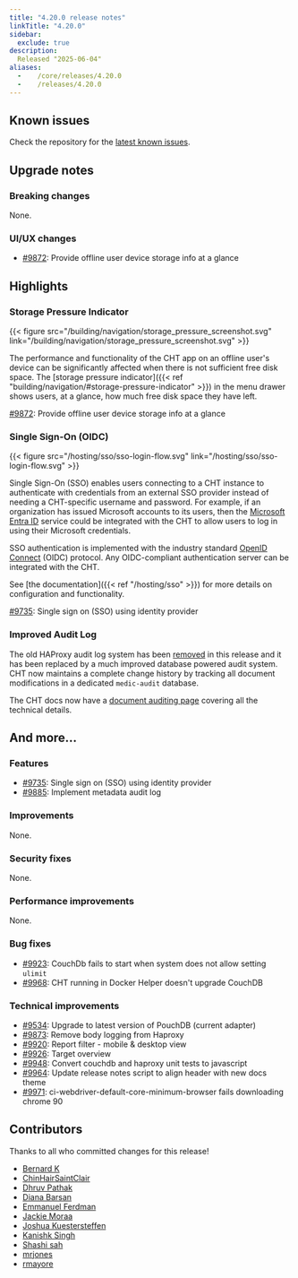 ```yaml
---
title: "4.20.0 release notes"
linkTitle: "4.20.0"
sidebar:
  exclude: true
description:
  Released "2025-06-04"
aliases:
  -    /core/releases/4.20.0
  -    /releases/4.20.0
---
```


## Known issues

Check the repository for the [latest known issues](https://github.com/medic/cht-core/issues?q=is%3Aissue%20label%3A%22Affects%204.20.0%22).

## Upgrade notes

### Breaking changes

None.

### UI/UX changes

- [#9872](https://github.com/medic/cht-core/issues/9872): Provide offline user device storage info at a glance

## Highlights

### Storage Pressure Indicator

{{< figure src="/building/navigation/storage_pressure_screenshot.svg" link="/building/navigation/storage_pressure_screenshot.svg" >}}

The performance and functionality of the CHT app on an offline user's device can be significantly affected when there is not sufficient free disk space. The [storage pressure indicator]({{< ref "building/navigation/#storage-pressure-indicator" >}}) in the menu drawer shows users, at a glance, how much free disk space they have left.

[#9872](https://github.com/medic/cht-core/issues/9872): Provide offline user device storage info at a glance

### Single Sign-On (OIDC)

{{< figure src="/hosting/sso/sso-login-flow.svg" link="/hosting/sso/sso-login-flow.svg" >}}

Single Sign-On (SSO) enables users connecting to a CHT instance to authenticate with credentials from an external SSO provider instead of needing a CHT-specific username and password. For example, if an organization has issued Microsoft accounts to its users, then the [Microsoft Entra ID](https://learn.microsoft.com/en-us/entra/fundamentals/what-is-entra) service could be integrated with the CHT to allow users to log in using their Microsoft credentials.

SSO authentication is implemented with the industry standard [OpenID Connect](https://openid.net/) (OIDC) protocol. Any OIDC-compliant authentication server can be integrated with the CHT.

See [the documentation]({{< ref "/hosting/sso" >}}) for more details on configuration and functionality.

[#9735](https://github.com/medic/cht-core/issues/9735): Single sign on (SSO) using identity provider

### Improved Audit Log

The old HAProxy audit log system has been [removed](https://github.com/medic/cht-core/issues/9873) in this release and it has been replaced by a much improved database powered audit system. CHT now maintains a complete change history by tracking all document modifications in a dedicated `medic-audit` database. 

The CHT docs now have a [document auditing page](https://docs.communityhealthtoolkit.org/building/guides/data/audit/) covering all the technical details.

## And more...

### Features

- [#9735](https://github.com/medic/cht-core/issues/9735): Single sign on (SSO) using identity provider
- [#9885](https://github.com/medic/cht-core/issues/9885): Implement metadata audit log

### Improvements

None.

### Security fixes

None.

### Performance improvements

None.

### Bug fixes

- [#9923](https://github.com/medic/cht-core/issues/9923): CouchDb fails to start when system does not allow setting `ulimit`
- [#9968](https://github.com/medic/cht-core/issues/9968): CHT running in Docker Helper doesn't upgrade CouchDB

### Technical improvements

- [#9534](https://github.com/medic/cht-core/issues/9534): Upgrade to latest version of PouchDB (current adapter)
- [#9873](https://github.com/medic/cht-core/issues/9873): Remove body logging from Haproxy
- [#9920](https://github.com/medic/cht-core/issues/9920): Report filter - mobile & desktop view
- [#9926](https://github.com/medic/cht-core/issues/9926): Target overview
- [#9948](https://github.com/medic/cht-core/issues/9948): Convert couchdb and haproxy unit tests to javascript
- [#9964](https://github.com/medic/cht-core/issues/9964): Update release notes script to align header with new docs theme
- [#9971](https://github.com/medic/cht-core/issues/9971): ci-webdriver-default-core-minimum-browser fails downloading chrome 90

## Contributors

Thanks to all who committed changes for this release!

- [Bernard K ](https://github.com/benkags)
- [ChinHairSaintClair](https://github.com/ChinHairSaintClair)
- [Dhruv Pathak](https://github.com/dhruv11pat)
- [Diana Barsan](https://github.com/dianabarsan)
- [Emmanuel Ferdman](https://github.com/emmanuel-ferdman)
- [Jackie Moraa](https://github.com/Kymoraa)
- [Joshua Kuestersteffen](https://github.com/jkuester)
- [Kanishk Singh](https://github.com/kanishkIIITD)
- [Shashi sah](https://github.com/shashi-sah2003)
- [mrjones](https://github.com/mrjones-plip)
- [rmayore](https://github.com/rmayore)
